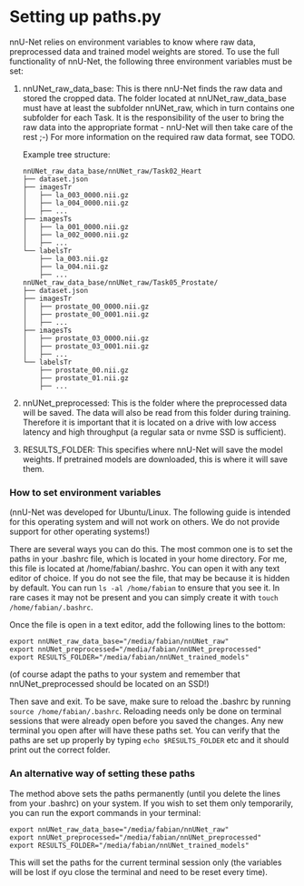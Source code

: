 # Setting up paths.py
nnU-Net relies on environment variables to know where raw data, preprocessed data and trained model weights are stored. 
To use the full functionality of nnU-Net, the following three environment variables must be set:

1) nnUNet_raw_data_base: This is there nnU-Net finds the raw data and stored the cropped data. The folder located at 
nnUNet_raw_data_base must have at least the subfolder nnUNet_raw, which in turn contains one subfolder for each Task. 
It is the responsibility of the user to bring the raw data into the appropriate format - nnU-Net will then take care of 
the rest ;-) For more information on the required raw data format, see TODO.

    Example tree structure:
    ```
    nnUNet_raw_data_base/nnUNet_raw/Task02_Heart
    ├── dataset.json
    ├── imagesTr
    │   ├── la_003_0000.nii.gz
    │   ├── la_004_0000.nii.gz
    │   ├── ...
    ├── imagesTs
    │   ├── la_001_0000.nii.gz
    │   ├── la_002_0000.nii.gz
    │   ├── ...
    └── labelsTr
        ├── la_003.nii.gz
        ├── la_004.nii.gz
        ├── ...
    nnUNet_raw_data_base/nnUNet_raw/Task05_Prostate/
    ├── dataset.json
    ├── imagesTr
    │   ├── prostate_00_0000.nii.gz
    │   ├── prostate_00_0001.nii.gz
    │   ├── ...
    ├── imagesTs
    │   ├── prostate_03_0000.nii.gz
    │   ├── prostate_03_0001.nii.gz
    │   ├── ...
    └── labelsTr
        ├── prostate_00.nii.gz
        ├── prostate_01.nii.gz
        ├── ...
    ```

2) nnUNet_preprocessed: This is the folder where the preprocessed data will be saved. The data will also be read from 
this folder during training. Therefore it is important that it is located on a drive with low access latency and high 
throughput (a regular sata or nvme SSD is sufficient).

3) RESULTS_FOLDER: This specifies where nnU-Net will save the model weights. If pretrained models are downloaded, this 
is where it will save them.

### How to set environment variables
(nnU-Net was developed for Ubuntu/Linux. The following guide is intended for this operating system and will not work on 
others. We do not provide support for other operating systems!)

There are several ways you can do this. The most common one is to set the paths in your .bashrc file, which is located 
in your home directory. For me, this file is located at /home/fabian/.bashrc. You can open it with any text editor of 
choice. If you do not see the file, that may be because it is hidden by default. You can run `ls -al /home/fabian` to 
ensure that you see it. In rare cases it may not be present and you can simply create it with `touch /home/fabian/.bashrc`.

Once the file is open in a text editor, add the following lines to the bottom:
```
export nnUNet_raw_data_base="/media/fabian/nnUNet_raw"
export nnUNet_preprocessed="/media/fabian/nnUNet_preprocessed"
export RESULTS_FOLDER="/media/fabian/nnUNet_trained_models"
```

(of course adapt the paths to your system and remember that nnUNet_preprocessed should be located on an SSD!)

Then save and exit. To be save, make sure to reload the .bashrc by running `source /home/fabian/.bashrc`. Reloading 
needs only be done on terminal sessions that were already open before you saved the changes. Any new terminal you open 
after will have these paths set. You can verify that the paths are set up properly by typing `echo $RESULTS_FOLDER` 
etc and it should print out the correct folder.

### An alternative way of setting these paths
The method above sets the paths permanently (until you delete the lines from your .bashrc) on your system. If you wish 
to set them only temporarily, you can run the export commands in your terminal:

```
export nnUNet_raw_data_base="/media/fabian/nnUNet_raw"
export nnUNet_preprocessed="/media/fabian/nnUNet_preprocessed"
export RESULTS_FOLDER="/media/fabian/nnUNet_trained_models"
```

This will set the paths for the current terminal session only (the variables will be lost if oyu close the terminal 
and need to be reset every time).